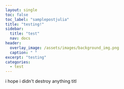 ```yaml
---
layout: single
toc: false
toc_label: "samplepostjulia"
title: "testing!"
sidebar:
  title: "test"
  nav: docs
header:
  overlay_image: /assets/images/background_img.png
  caption: " "
excerpt: "testing"
categories:
  - test
---
```

i hope i didn't destroy anything
 titl
